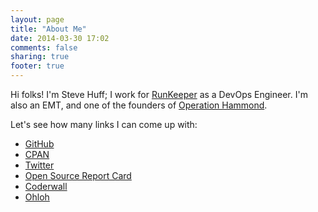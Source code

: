 ```yaml
---
layout: page
title: "About Me"
date: 2014-03-30 17:02
comments: false
sharing: true
footer: true
---
```

Hi folks!  I'm Steve Huff; I work for [RunKeeper](http://runkeeper.com) as a DevOps Engineer.  I'm also an EMT, and one of the founders of [Operation Hammond](http://operationhammond.com).

Let's see how many links I can come up with:

* [GitHub](https://github.com/hakamadare)
* [CPAN](https://metacpan.org/author/SHUFF)
* [Twitter](https://twitter.com/hakamadare)
* [Open Source Report Card](http://osrc.dfm.io/hakamadare)
* [Coderwall](https://coderwall.com/hakamadare)
* [Ohloh](https://www.ohloh.net/accounts/hakamadare)
